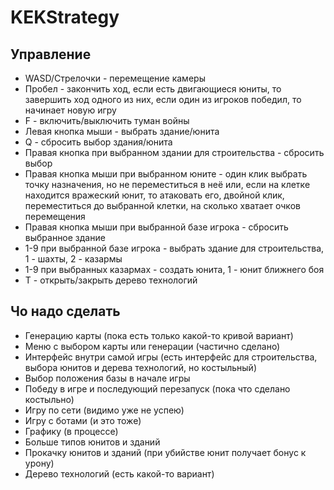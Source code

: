 # KEKStrategy

## Управление
- WASD/Стрелочки - перемещение камеры
- Пробел - закончить ход, если есть двигающиеся юниты, то завершить ход одного из них, 
  если один из игроков победил, то начинает новую игру 
- F - включить/выключить туман войны
- Левая кнопка мыши - выбрать здание/юнита
- Q - сбросить выбор здания/юнита
- Правая кнопка при выбранном здании для строительства - сбросить выбор
- Правая кнопка мыши при выбранном юните - один клик выбрать точку назначения, 
но не переместиться в неё или, если на клетке находится вражеский юнит, то
атаковать его, двойной клик, переместиться до выбранной клетки, на сколько 
хватает очков перемещения
- Правая кнопка мыши при выбранной базе игрока - сбросить выбранное здание
- 1-9 при выбранной базе игрока - выбрать здание для строительства, 1 - шахты, 2 - казармы
- 1-9 при выбранных казармах - создать юнита, 1 - юнит ближнего боя
- T - открыть/закрыть дерево технологий

## Чо надо сделать
- Генерацию карты (пока есть только какой-то кривой вариант)
- Меню с выбором карты или генерации (частично сделано)
- Интерфейс внутри самой игры (есть интерфейс для строительства, 
  выбора юнитов и дерева технологий, но костыльный)
- Выбор положения базы в начале игры
- Победу в игре и последующий перезапуск (пока что сделано костыльно)
- Игру по сети (видимо уже не успею)
- Игру с ботами (и это тоже)
- Графику (в процессе)
- Больше типов юнитов и зданий
- Прокачку юнитов и зданий (при убийстве юнит получает бонус к урону)
- Дерево технологий (есть какой-то вариант)
 
